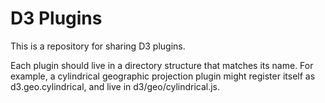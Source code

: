 # D3 Plugins

This is a repository for sharing D3 plugins.

Each plugin should live in a directory structure that matches its name. For
example, a cylindrical geographic projection plugin might register itself as
d3.geo.cylindrical, and live in d3/geo/cylindrical.js.
